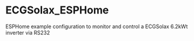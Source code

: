 # ECGSolax_ESPHome
ESPHome example configuration to monitor and control a ECGSolax 6.2kWt inverter via RS232
